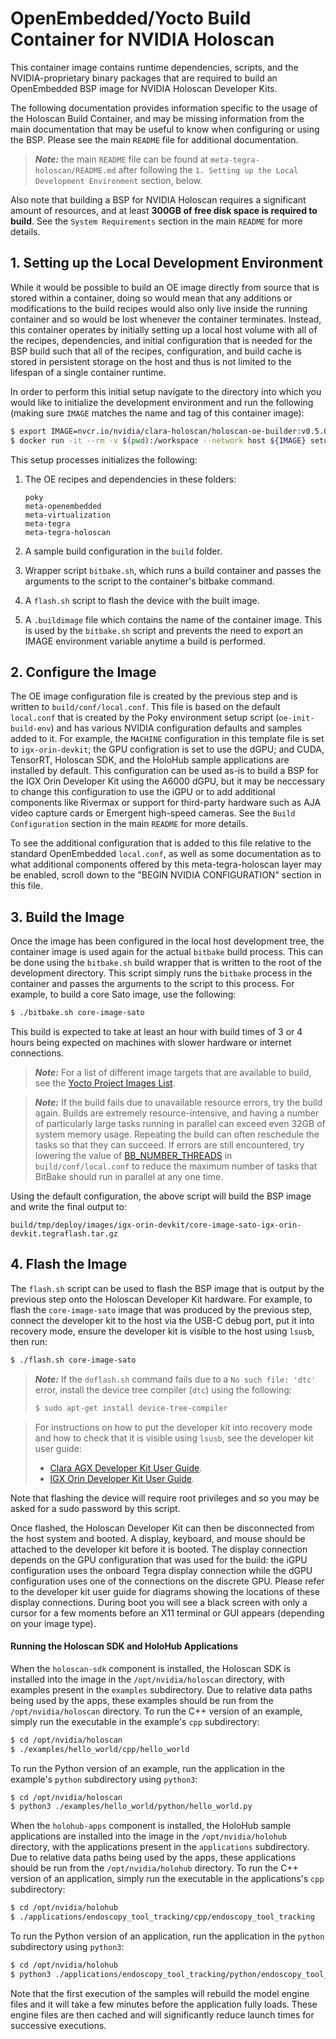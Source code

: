 # OpenEmbedded/Yocto Build Container for NVIDIA Holoscan

This container image contains runtime dependencies, scripts, and the
NVIDIA-proprietary binary packages that are required to build an OpenEmbedded
BSP image for NVIDIA Holoscan Developer Kits.

The following documentation provides information specific to the usage of the
Holoscan Build Container, and may be missing information from the main
documentation that may be useful to know when configuring or using the BSP.
Please see the main `README` file for additional documentation.

> **_Note:_** the main `README` file can be found at
> `meta-tegra-holoscan/README.md` after following the `1. Setting up
> the Local Development Environment` section, below.

Also note that building a BSP for NVIDIA Holoscan requires a significant
amount of resources, and at least **300GB of free disk space is required to
build**. See the `System Requirements` section in the main `README` for more
details.

## 1. Setting up the Local Development Environment

While it would be possible to build an OE image directly from source that is
stored within a container, doing so would mean that any additions or
modifications to the build recipes would also only live inside the running
container and so would be lost whenever the container terminates. Instead, this
container operates by initially setting up a local host volume with all of the
recipes, dependencies, and initial configuration that is needed for the BSP
build such that all of the recipes, configuration, and build cache is stored in
persistent storage on the host and thus is not limited to the lifespan of a
single container runtime.

In order to perform this initial setup navigate to the directory into which you
would like to initialize the development environment and run the following
(making sure `IMAGE` matches the name and tag of this container image):

```sh
$ export IMAGE=nvcr.io/nvidia/clara-holoscan/holoscan-oe-builder:v0.5.0
$ docker run -it --rm -v $(pwd):/workspace --network host ${IMAGE} setup.sh ${IMAGE} $(id -u) $(id -g)
```

This setup processes initializes the following:

1. The OE recipes and dependencies in these folders:

   ```
   poky
   meta-openembedded
   meta-virtualization
   meta-tegra
   meta-tegra-holoscan
   ```

2. A sample build configuration in the `build` folder.

3. Wrapper script `bitbake.sh`, which runs a build container and passes the
   arguments to the script to the container's bitbake command.

4. A `flash.sh` script to flash the device with the built image.

5. A `.buildimage` file which contains the name of the container image.
   This is used by the `bitbake.sh` script and prevents the need to export
   an IMAGE environment variable anytime a build is performed.

## 2. Configure the Image

The OE image configuration file is created by the previous step and is written
to `build/conf/local.conf`. This file is based on the default `local.conf` that
is created by the Poky environment setup script (`oe-init-build-env`)
and has various NVIDIA configuration defaults and samples added to it.
For example, the `MACHINE` configuration in this template file is set to
`igx-orin-devkit`; the GPU configration is set to use the dGPU; and CUDA,
TensorRT, Holoscan SDK, and the HoloHub sample applications are installed by
default. This configuration can be used as-is to build a BSP for the IGX Orin
Developer Kit using the A6000 dGPU, but it may be neccessary to change this
configuration to use the iGPU or to add additional components like Rivermax or
support for third-party hardware such as AJA video capture cards or Emergent
high-speed cameras. See the `Build Configuration` section in the main `README`
for more details.

To see the additional configuration that is added to this file relative to the
standard OpenEmbedded `local.conf`, as well as some documentation as to what
additional components offered by this meta-tegra-holoscan layer may be enabled,
scroll down to the "BEGIN NVIDIA CONFIGURATION" section in this file.

## 3. Build the Image

Once the image has been configured in the local host development tree, the
container image is used again for the actual `bitbake` build process. This
can be done using the `bitbake.sh` build wrapper that is written to the
root of the development directory. This script simply runs the `bitbake`
process in the container and passes the arguments to the script to this
process. For example, to build a core Sato image, use the following:

```sh
$ ./bitbake.sh core-image-sato
```

This build is expected to take at least an hour with build times of 3 or 4
hours being expected on machines with slower hardware or internet connections.

> **_Note:_** For a list of different image targets that are available to build,
> see the [Yocto Project Images List](https://docs.yoctoproject.org/ref-manual/images.html).

> **_Note:_** If the build fails due to unavailable resource errors, try the
> build again. Builds are extremely resource-intensive, and having a number of
> particularly large tasks running in parallel can exceed even 32GB of system
> memory usage. Repeating the build can often reschedule the tasks so that
> they can succeed. If errors are still encountered, try lowering the value
> of [BB_NUMBER_THREADS](https://docs.yoctoproject.org/ref-manual/variables.html#term-BB_NUMBER_THREADS)
> in `build/conf/local.conf` to reduce the maximum number of tasks that BitBake
> should run in parallel at any one time.

Using the default configuration, the above script will build the BSP image and
write the final output to:

```
build/tmp/deploy/images/igx-orin-devkit/core-image-sato-igx-orin-devkit.tegraflash.tar.gz
```

## 4. Flash the Image

The `flash.sh` script can be used to flash the BSP image that is output by the
previous step onto the Holoscan Developer Kit hardware. For example, to flash the
`core-image-sato` image that was produced by the previous step, connect the
developer kit to the host via the USB-C debug port, put it into recovery
mode, ensure the developer kit is visible to the host using `lsusb`, then run:

```sh
$ ./flash.sh core-image-sato
```

> **_Note:_** If the `doflash.sh` command fails due to a `No such file: 'dtc'`
> error, install the device tree compiler (`dtc`) using the following:
>
> ```sh
> $ sudo apt-get install device-tree-compiler
> ```

> For instructions on how to put the developer kit into recovery mode and how to
> check that it is visible using `lsusb`, see the developer kit user guide:
>  - [Clara AGX Developer Kit User Guide](https://developer.nvidia.com/clara-agx-developer-kit-user-guide).
>  - [IGX Orin Developer Kit User Guide](https://developer.nvidia.com/igx-orin-developer-kit-user-guide).

Note that flashing the device will require root privileges and so you may be
asked for a sudo password by this script.

Once flashed, the Holoscan Developer Kit can then be disconnected from the host
system and booted. A display, keyboard, and mouse should be attached to the
developer kit before it is booted. The display connection depends on the GPU
configuration that was used for the build: the iGPU configuration uses the
onboard Tegra display connection while the dGPU configuration uses one of the
connections on the discrete GPU. Please refer to the developer kit user guide
for diagrams showing the locations of these display connections. During boot
you will see a black screen with only a cursor for a few moments before an X11
terminal or GUI appears (depending on your image type).

#### Running the Holoscan SDK and HoloHub Applications

When the `holoscan-sdk` component is installed, the Holoscan SDK is installed
into the image in the `/opt/nvidia/holoscan` directory, with examples present in
the `examples` subdirectory. Due to relative data paths being used by the apps,
these examples should be run from the `/opt/nvidia/holoscan` directory. To run
the C++ version of an example, simply run the executable in the example's `cpp`
subdirectory:

```sh
$ cd /opt/nvidia/holoscan
$ ./examples/hello_world/cpp/hello_world
```

To run the Python version of an example, run the application in the example's
`python` subdirectory using `python3`:

```sh
$ cd /opt/nvidia/holoscan
$ python3 ./examples/hello_world/python/hello_world.py
```

When the `holohub-apps` component is installed, the HoloHub sample applications
are installed into the image in the `/opt/nvidia/holohub` directory, with the
applications present in the `applications` subdirectory. Due to relative data
paths being used by the apps, these applications should be run from the
`/opt/nvidia/holohub` directory. To run the C++ version of an application,
simply run the executable in the applications's `cpp` subdirectory:

```sh
$ cd /opt/nvidia/holohub
$ ./applications/endoscopy_tool_tracking/cpp/endoscopy_tool_tracking
```

To run the Python version of an application, run the application in the
`python` subdirectory using `python3`:

```sh
$ cd /opt/nvidia/holohub
$ python3 ./applications/endoscopy_tool_tracking/python/endoscopy_tool_tracking.py
```

Note that the first execution of the samples will rebuild the model engine files
and it will take a few minutes before the application fully loads. These engine
files are then cached and will significantly reduce launch times for successive
executions.
